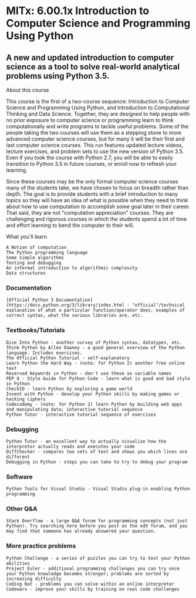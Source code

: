 # MITx: 6.00.1x Introduction to Computer Science and Programming Using Python

## A new and updated introduction to computer science as a tool to solve real-world analytical problems using Python 3.5.

About this course

This course is the first of a two-course sequence: Introduction to Computer Science and Programming Using Python, and 
Introduction to Computational Thinking and Data Science. Together, they are designed to help people with no prior exposure to 
computer science or programming learn to think computationally and write programs to tackle useful problems. Some of the people 
taking the two courses will use them as a stepping stone to more advanced computer science courses, but for many it will be 
their first and last computer science courses. This run features updated lecture videos, lecture exercises, and problem sets to 
use the new version of Python 3.5. Even if you took the course with Python 2.7, you will be able to easily transition to 
Python 3.5 in future courses, or enroll now to refresh your learning.

Since these courses may be the only formal computer science courses many of the students take, we have chosen to focus on breadth
rather than depth. The goal is to provide students with a brief introduction to many topics so they will have an idea of what is 
possible when they need to think about how to use computation to accomplish some goal later in their career. That said, they are 
not "computation appreciation" courses. They are challenging and rigorous courses in which the students spend a lot of time and 
effort learning to bend the computer to their will.

What you'll learn

    A Notion of computation
    The Python programming language
    Some simple algorithms
    Testing and debugging
    An informal introduction to algorithmic complexity
    Data structures

### Documentation

    [Official Python 3 Documentation](https://docs.python.org/3/library/index.html - "official"/technical explanation of what a particular function/operator does, examples of correct syntax, what the various libraries are, etc.

### Textbooks/Tutorials

    Dive Into Python - another survey of Python syntax, datatypes, etc.
    Think Python by Allen Downey - a good general overview of the Python language. Includes exercises.
    The Official Python Tutorial - self-explanatory
    Learn Python the Hard Way - (note: for Python 2) another free online text
    Reserved Keywords in Python - don't use these as variable names
    PEP 8 - Style Guide for Python Code - learn what is good and bad style in Python
    CheckIO - learn Python by exploring a game world
    Invent with Python - develop your Python skills by making games or hacking ciphers
    Codecademy - (note: for Python 2) learn Python by building web apps and manipulating data; interactive tutorial sequence
    Python Tutor - interactive tutorial sequence of exercises

### Debugging

    Python Tutor - an excellent way to actually visualize how the interpreter actually reads and executes your code
    DiffChecker - compares two sets of text and shows you which lines are different
    Debugging in Python - steps you can take to try to debug your program

### Software

    Python Tools for Visual Studio - Visual Studio plug-in enabling Python programming

### Other Q&A

    Stack Overflow - a large Q&A forum for programming concepts (not just Python). Try searching here before you post on the edX forum, and you may find that someone has already answered your question.

### More practice problems

    Python Challenge - a series of puzzles you can try to test your Python abilities
    Project Euler - additional programming challenges you can try once your Python knowledge becomes stronger; problems are sorted by increasing difficulty
    Coding Bat - problems you can solve within an online interpreter
    Codewars - improve your skills by training on real code challenges
